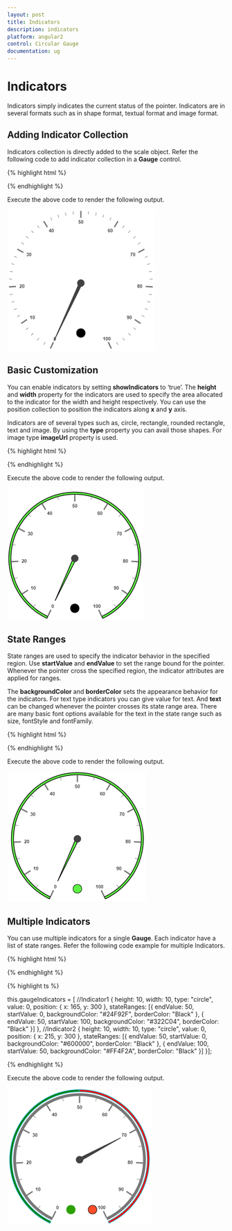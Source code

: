 ```yaml
---
layout: post
title: Indicators
description: indicators
platform: angular2
control: Circular Gauge
documentation: ug
---
```


# Indicators

Indicators simply indicates the current status of the pointer. Indicators are in several formats such as in shape format, textual format and image format.

## Adding Indicator Collection 

Indicators collection is directly added to the scale object. Refer the following code to add indicator collection in a **Gauge** control.

{% highlight html %}

 <ej-CircularGauge id="circularGauge1" >
     <e-scales>
          <e-scale [showIndicators]="true" [indicators]="indicators: [{ height: 10,
                width: 10,type: 'circle',value: 0,position: { x: 185, y: 300 }}]" >
          </e-scale>
       </e-scales>
  </ej-CircularGauge>

{% endhighlight %}


Execute the above code to render the following output.

![](Indicators_images/Indicators_img1.png)

## Basic Customization

You can enable indicators by setting **showIndicators** to ‘true’. The **height** and **width** property for the indicators are used to specify the area allocated to the indicator for the width and height respectively. You can use the position collection to position the indicators along **x** and **y** axis. 

Indicators are of several types such as, circle, rectangle, rounded rectangle, text and image. By using the **type** property you can avail those shapes. For image type **imageUrl** property is used. 

{% highlight html %}

 <ej-CircularGauge id="circularGauge1" >
     <e-scales>
          <e-scale [showIndicators]="true" backgroundColor="#5DF243" [showScaleBar]="true"
            [border]="{ width: 1.5, color: 'black' }" [indicators]="indicators: [{ height: 10,
            width: 10,type: 'circle',value: 0,position: { x: 185, y: 300 }}]" >
          	<e-pointers>
                <e-pointer backgroundColor="#5DF243" [border]="{ width: 1.5, color: 'black' }" 
                                                                   [length]="110"></e-pointer>
            </e-pointers>
          </e-scale>
       </e-scales>
  </ej-CircularGauge>

{% endhighlight %}


Execute the above code to render the following output.

![](Indicators_images/Indicators_img2.png)

## State Ranges

State ranges are used to specify the indicator behavior in the specified region. Use **startValue** and **endValue** to set the range bound for the pointer. Whenever the pointer cross the specified region, the indicator attributes are applied for ranges. 

The **backgroundColor** and **borderColor** sets the appearance behavior for the indicators. For text type indicators you can give value for text. And **text** can be changed whenever the pointer crosses its state range area. There are many basic font options available for the text in the state range such as size, fontStyle and fontFamily.

{% highlight html %}

 <ej-CircularGauge id="circularGauge1" >
     <e-scales>
          <e-scale [showIndicators]="true" backgroundColor="#5DF243" [showScaleBar]="true" 
                   [radius]=150 [size]=5 [indicators]="indicators:[{ height: 10,width: 10,
                   type: 'circle',value: 0,position: { x: 185, y: 300 }, stateRanges: 
                   [{endValue: 100,startValue: 0,backgroundColor: '#5DF243',borderColor: 'Black',
                   textColor: '#870505' }]}]" >
          	<e-pointers>
                <e-pointer backgroundColor="#5DF243" [border]="{ width: 1.5, color: 'black' }"
                 [length]="110"></e-pointer>
            </e-pointers>
          </e-scale>
       </e-scales>
  </ej-CircularGauge>

{% endhighlight %}

Execute the above code to render the following output.

![](Indicators_images/Indicators_img3.png)

## Multiple Indicators

You can use multiple indicators for a single **Gauge**. Each indicator have a list of state ranges. Refer the following code example for multiple Indicators.

{% highlight html %}

 <ej-CircularGauge id="circularGauge1" >
     <e-scales>
          <e-scale [showIndicators]="true" backgroundColor="#5DF243" [showScaleBar]="true"
              [radius]=150 [size]=5 [indicators]="gaugeIndicators" >
          	<e-pointers>
                <e-pointer [value]=70 [length]="110">
                </e-pointer>
            </e-pointers>
            <e-ranges>
                <e-range [distanceFromScale]='-30' [startValue]='0' [endValue]='50' 
                        backgroundColor="Green" placement="far"></e-range>
                <e-range [distanceFromScale]='-30' [startValue]='50' [endValue]='100' 
                        backgroundColor="red" placement="far"></e-range>
            </e-ranges>
          </e-scale>
       </e-scales>
  </ej-CircularGauge>

{% endhighlight %}


{% highlight ts %}


this.gaugeIndicators = [
       //Indicator1
       {
           height: 10,
           width: 10,
           type: "circle",
           value: 0,
           position: { x: 165, y: 300 },
           stateRanges: [{
               endValue: 50,
               startValue: 0,
               backgroundColor: "#24F92F",
               borderColor: "Black"
           }, {
               endValue: 50,
               startValue: 100,
               backgroundColor: "#322C04",
               borderColor: "Black"
           }]
       },
       //Indicator2
       {
           height: 10,
           width: 10,
           type: "circle",
           value: 0,
           position: { x: 215, y: 300 },
           stateRanges: [{
               endValue: 50,
               startValue: 0,
               backgroundColor: "#600000",
               borderColor: "Black"
           }, {
               endValue: 100,
               startValue: 50,
               backgroundColor: "#FF4F2A",
               borderColor: "Black"
           }]
       }];

{% endhighlight %}



Execute the above code to render the following output.

![](Indicators_images/Indicators_img4.png)

